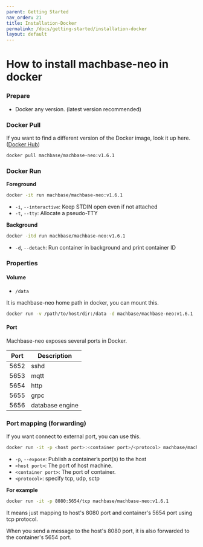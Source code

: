 ```yaml
---
parent: Getting Started
nav_order: 21
title: Installation-Docker
permalink: /docs/getting-started/installation-docker
layout: default
---
```


# How to install machbase-neo in docker

### Prepare

- Docker any version. (latest version recommended)

### Docker Pull

If you want to find a different version of the Docker image, look it up here. ([Docker Hub](https://hub.docker.com/r/machbase/machbase-neo/tags))

```sh
docker pull machbase/machbase-neo:v1.6.1
```

### Docker Run

__Foreground__

```sh
docker -it run machbase/machbase-neo:v1.6.1
```

- `-i`, `--interactive`: Keep STDIN open even if not attached
- `-t`, `--tty`: Allocate a pseudo-TTY

__Background__

```sh
docker -itd run machbase/machbase-neo:v1.6.1
```

- `-d`, `--detach`: Run container in background and print container ID


### Properties

#### Volume

- `/data`

It is machbase-neo home path in docker, you can mount this.

```sh
docker run -v /path/to/host/dir:/data -d machbase/machbase-neo:v1.6.1
```

#### Port

Machbase-neo exposes several ports in Docker.

|Port|Description|
|-----|----|
|5652|sshd|
|5653|mqtt|
|5654|http|
|5655|grpc|
|5656|database engine|

### Port mapping (forwarding)

If you want connect to external port, you can use this.

```sh
docker run -it -p <host port>:<container port>/<protocol> machbase/machbase-neo:<tags>
```

- `-p`, `--expose`: Publish a container’s port(s) to the host
- `<host port>`: The port of host machine.
- `<container port>`: The port of container.
- `<protocol>`: specify tcp, udp, sctp

__For example__

```sh
docker run -it -p 8080:5654/tcp machbase/machbase-neo:v1.6.1
```

It means just mapping to host's 8080 port and container's 5654 port using tcp protocol.

When you send a message to the host's 8080 port, it is also forwarded to the container's 5654 port.
